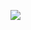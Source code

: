 [![](https://github.com/fiji/PIV_analyser/actions/workflows/build-main.yml/badge.svg)](https://github.com/fiji/PIV_analyser/actions/workflows/build-main.yml)

